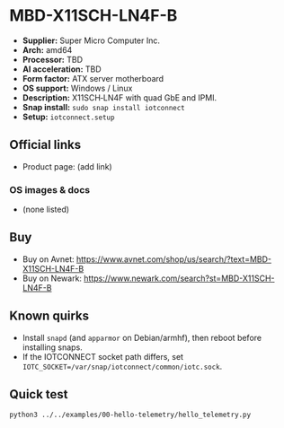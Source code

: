 # MBD-X11SCH-LN4F-B

- **Supplier:** Super Micro Computer  Inc.
- **Arch:** amd64
- **Processor:** TBD
- **AI acceleration:** TBD
- **Form factor:** ATX server motherboard
- **OS support:** Windows / Linux
- **Description:** X11SCH‑LN4F with quad GbE and IPMI.
- **Snap install:** `sudo snap install iotconnect`
- **Setup:** `iotconnect.setup`

## Official links
- Product page: (add link)

### OS images & docs
- (none listed)

## Buy
- Buy on Avnet: https://www.avnet.com/shop/us/search/?text=MBD-X11SCH-LN4F-B
- Buy on Newark: https://www.newark.com/search?st=MBD-X11SCH-LN4F-B

## Known quirks
- Install `snapd` (and `apparmor` on Debian/armhf), then reboot before installing snaps.
- If the IOTCONNECT socket path differs, set `IOTC_SOCKET=/var/snap/iotconnect/common/iotc.sock`.

## Quick test
```bash
python3 ../../examples/00-hello-telemetry/hello_telemetry.py
```
